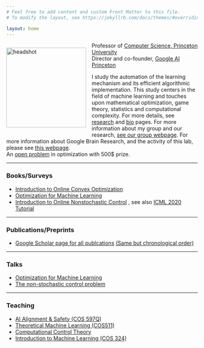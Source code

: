 ```yaml
---
# Feel free to add content and custom Front Matter to this file.
# To modify the layout, see https://jekyllrb.com/docs/themes/#overriding-theme-defaults

layout: home
---
```

<p style="float: left; padding-right: 15px"><img src="elad.jpg" alt="headshot" width="210" /></p>

Professor of [Computer Science, Princeton University](https://www.cs.princeton.edu/) \
Director and co-founder, [Google AI Princeton](https://sites.google.com/view/gbrainprinceton/home)

I study the automation of the learning mechanism and its efficient algorithmic implementation. This study centers in the field of machine learning and touches upon mathematical optimization, game theory, statistics and computational complexity. For more details, see [research](/research/) and [bio](/bio/) pages.
For more information about my group and our research, [see our group webpage](https://minregret.com). 
For more information about Google Brain Research, and the activity of this lab, please see [this webpage](https://sites.google.com/view/gbrainprinceton/home). </br>
An [open problem](/openproblem/) in optimization with 500$ prize. 

---------------------------------

### **Books/Surveys**

- [Introduction to Online Convex Optimization](https://sites.google.com/view/intro-oco/)  
- [Optimization for Machine Learning](https://arxiv.org/abs/1909.03550)  
- [Introduction to Online Nonstochastic Control](https://sites.google.com/view/online-nonstochastic-control/home) , see also [ICML 2020 Tutorial](https://sites.google.com/view/nsc-tutorial/home) 

---------------------------------


### **Publications/Preprints**

- [Google Scholar page for all publcations](https://scholar.google.com/citations?user=LnhCGNMAAAAJ&hl=en&oi=ao)   [(Same but chronological order)](https://scholar.google.com/citations?hl=en&user=LnhCGNMAAAAJ&view_op=list_works&sortby=pubdate)  


---------------------------------

### **Talks**

- [Optimization for Machine Learning](https://youtu.be/f0qQsz4-o68)  
- [The non-stochastic control problem](https://www.youtube.com/watch?v=dmWXHmjVxcI&feature=emb_err_woyt&ab_channel=ControlMeetsLearning)  


----------------------------------

### **Teaching**

- [AI Alignment & Safety (COS 597Q)](https://sites.google.com/view/cos598aisafety/)
- [Theoretical Machine Learning (COS511)](https://sites.google.com/view/cos-511-tml-2022/home)  
- [Computational Control Theory](https://sites.google.com/view/cos59x-cct/)  
- [Introduction to Machine Learning (COS 324)](https://www.cs.princeton.edu/courses/archive/spring21/cos324/)
